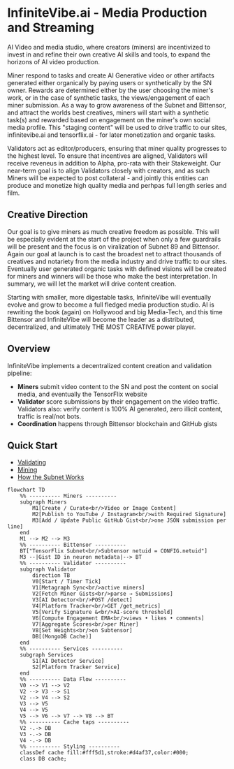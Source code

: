 # InfiniteVibe.ai - Media Production and Streaming

AI Video and media studio, where creators (miners) are incentivized to invest in and refine their own creative AI skills and tools, to expand the horizons of AI video production. 

Miner respond to tasks and create AI Generative video or other artifacts generated either organically by paying users or synthetically by the SN owner. Rewards are determined either by the user choosing the miner's work, or in the case of synthetic tasks, the views/engagement of each miner submission. As a way to grow awareness of the Subnet and Bittensor, and attract the worlds best creatives, miners will start with a synthetic task(s) and rewarded based on engagement on the miner's own social media profile. This "staging content" will be used to drive traffic to our sites, infinitevibe.ai and tensorflix.ai - for later monetization and organic tasks.

Validators act as editor/producers, ensuring that miner quality progresses to the highest level. To ensure that incentives are aligned, Validators will receive reveneus in addition to Alpha, pro-rata with their Stakeweight. Our near-term goal is to align Validators closely with creators, and as such Miners will be expected to post collateral - and jointly this entities can produce and monetize high quality media and perhpas full length series and film. 

## Creative Direction

Our goal is to give miners as much creative freedom as possible. This will be especially evident at the start of the project when only a few guardrails will be present and the focus is on viralization of Subnet 89 and Bittensor. Again our goal at launch is to cast the broadest net to attract thousands of creatives and notariety from the media industry and drive traffic to our sites. Eventually user generated organic tasks with defined visions will be created for miners and winners will be those who make the best interpretation. In summary, we will let the market will drive content creation.

Starting with smaller, more digestable tasks, InfiniteVibe will eventually evolve and grow to become a full fledged media production studio. AI is rewriting the book (again) on Hollywood and big Media-Tech, and this time Bittensor and InfiniteVibe will become the leader as a distributed, decentralized, and ultimately THE MOST CREATIVE power player.

## Overview

InfiniteVibe implements a decentralized content creation and validation pipeline:
- **Miners** submit video content to the SN and post the content on social media, and eventually the TensorFlix website
- **Validator**  score submissions by their engagement on the video traffic. Validators also: verify content is 100% AI generated, zero illicit content, traffic is real/not bots. 
- **Coordination** happens through Bittensor blockchain and GitHub gists

## Quick Start

- [Validating](docs/validating.md)
- [Mining](docs/mining.md)
- [How the Subnet Works](docs/how-subnet-works.md)

```mermaid
flowchart TD
    %% ---------- Miners ----------
    subgraph Miners
        M1[Create / Curate<br/>Video or Image Content]
        M2[Publish to YouTube / Instagram<br/>with Required Signature]
        M3[Add / Update Public GitHub Gist<br/>one JSON submission per line]
    end
    M1 --> M2 --> M3
    %% ---------- Bittensor ----------
    BT["TensorFlix Subnet<br/>Subtensor netuid = CONFIG.netuid"]
    M3 --|Gist ID in neuron metadata|--> BT
    %% ---------- Validator ----------
    subgraph Validator
        direction TB
        V0[Start / Timer Tick]
        V1[Metagraph Sync<br/>active miners]
        V2[Fetch Miner Gists<br/>parse → Submissions]
        V3[AI Detector<br/>POST /detect]
        V4[Platform Tracker<br/>GET /get_metrics]
        V5[Verify Signature &<br/>AI-score threshold]
        V6[Compute Engagement EMA<br/>views • likes • comments]
        V7[Aggregate Scores<br/>per Miner]
        V8[Set Weights<br/>on Subtensor]
        DB[(MongoDB Cache)]
    end
    %% ---------- Services ----------
    subgraph Services
        S1[AI Detector Service]
        S2[Platform Tracker Service]
    end
    %% ---------- Data Flow ----------
    V0 --> V1 --> V2
    V2 --> V3 --> S1
    V2 --> V4 --> S2
    V3 --> V5
    V4 --> V5
    V5 --> V6 --> V7 --> V8 --> BT
    %% ---------- Cache taps ----------
    V2 -.-> DB
    V3 -.-> DB
    V4 -.-> DB
    %% ---------- Styling ----------
    classDef cache fill:#fff5d1,stroke:#d4af37,color:#000;
    class DB cache;
```
